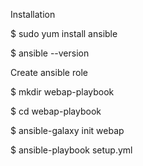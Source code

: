 Installation

$ sudo yum install ansible

$ ansible --version

Create ansible role

$ mkdir webap-playbook

$ cd webap-playbook

$ ansible-galaxy init webap

$ ansible-playbook setup.yml
